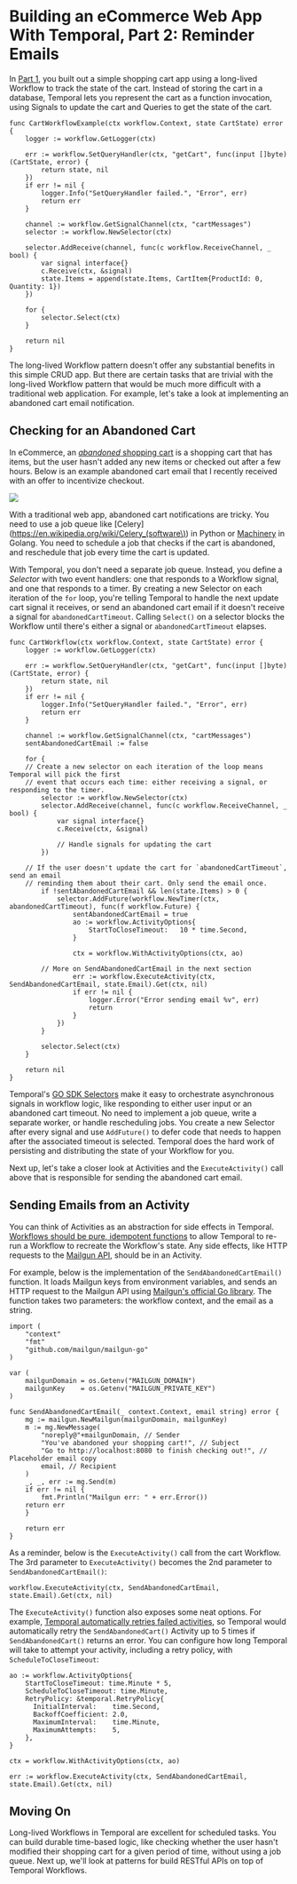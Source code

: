 # Building an eCommerce Web App With Temporal, Part 2: Reminder Emails

In [Part 1](https://gist.github.com/vkarpov15/d0b4d3b1eb8ced160bd68172323eb379#file-part_1-md), you built out a simple shopping cart app using a long-lived Workflow to track the state of the cart.
Instead of storing the cart in a database, Temporal lets you represent the cart as a function invocation, using Signals to update the cart and Queries to get the state of the cart.

```golang
func CartWorkflowExample(ctx workflow.Context, state CartState) error {
	logger := workflow.GetLogger(ctx)

	err := workflow.SetQueryHandler(ctx, "getCart", func(input []byte) (CartState, error) {
		return state, nil
	})
	if err != nil {
		logger.Info("SetQueryHandler failed.", "Error", err)
		return err
	}

	channel := workflow.GetSignalChannel(ctx, "cartMessages")
	selector := workflow.NewSelector(ctx)

	selector.AddReceive(channel, func(c workflow.ReceiveChannel, _ bool) {
		var signal interface{}
		c.Receive(ctx, &signal)
		state.Items = append(state.Items, CartItem{ProductId: 0, Quantity: 1})
	})

	for {
		selector.Select(ctx)
	}

	return nil
}
```

The long-lived Workflow pattern doesn't offer any substantial benefits in this simple CRUD app.
But there are certain tasks that are trivial with the long-lived Workflow pattern that would be much more difficult with a traditional web application.
For example, let's take a look at implementing an abandoned cart email notification.

Checking for an Abandoned Cart
------------------------------

In eCommerce, an [_abandoned_ shopping cart](https://www.optimizely.com/optimization-glossary/shopping-cart-abandonment/#:~:text=Shopping%20cart%20abandonment%20is%20when,process%20before%20completing%20the%20purchase.&text=This%20rate%20will%20identify%20what,don't%20complete%20the%20purchase.) is a shopping cart that has items, but the user hasn't added
any new items or checked out after a few hours.
Below is an example abandoned cart email that I recently received with an offer to incentivize checkout.

<img src="https://codebarbarian-images.s3.amazonaws.com/shopping-cart.jpg">

With a traditional web app, abandoned cart notifications are tricky.
You need to use a job queue like [Celery](https://en.wikipedia.org/wiki/Celery_(software\)) in Python or [Machinery](https://github.com/RichardKnop/machinery) in Golang.
You need to schedule a job that checks if the cart is abandoned, and reschedule that job every time the cart is updated.

With Temporal, you don't need a separate job queue. Instead, you define a _Selector_ with two event handlers: one that responds to a Workflow signal, and one that responds to a timer.
By creating a new Selector on each iteration of the `for` loop, you're telling Temporal to handle the next update cart signal it receives, or send an abandoned cart email if it doesn't receive a signal for `abandonedCartTimeout`.
Calling `Select()` on a selector blocks the Workflow until there's either a signal or `abandonedCartTimeout` elapses.

```golang
func CartWorkflow(ctx workflow.Context, state CartState) error {
	logger := workflow.GetLogger(ctx)

	err := workflow.SetQueryHandler(ctx, "getCart", func(input []byte) (CartState, error) {
		return state, nil
	})
	if err != nil {
		logger.Info("SetQueryHandler failed.", "Error", err)
		return err
	}

	channel := workflow.GetSignalChannel(ctx, "cartMessages")
	sentAbandonedCartEmail := false

	for {
    // Create a new selector on each iteration of the loop means Temporal will pick the first
    // event that occurs each time: either receiving a signal, or responding to the timer.
		selector := workflow.NewSelector(ctx)
		selector.AddReceive(channel, func(c workflow.ReceiveChannel, _ bool) {
			var signal interface{}
			c.Receive(ctx, &signal)

			// Handle signals for updating the cart
		})

    // If the user doesn't update the cart for `abandonedCartTimeout`, send an email
    // reminding them about their cart. Only send the email once.
		if !sentAbandonedCartEmail && len(state.Items) > 0 {
			selector.AddFuture(workflow.NewTimer(ctx, abandonedCartTimeout), func(f workflow.Future) {
				sentAbandonedCartEmail = true
				ao := workflow.ActivityOptions{
					StartToCloseTimeout:   10 * time.Second,
				}

				ctx = workflow.WithActivityOptions(ctx, ao)

        // More on SendAbandonedCartEmail in the next section
				err := workflow.ExecuteActivity(ctx, SendAbandonedCartEmail, state.Email).Get(ctx, nil)
				if err != nil {
					logger.Error("Error sending email %v", err)
					return
				}
			})
		}

		selector.Select(ctx)
	}

	return nil
}
```

Temporal's [GO SDK Selectors](https://docs.temporal.io/docs/go/selectors/) make it easy to orchestrate asynchronous signals in workflow logic, like responding to either user input or an abandoned cart timeout.
No need to implement a job queue, write a separate worker, or handle rescheduling jobs.
You create a new Selector after every signal and use `AddFuture()` to defer code that needs to happen after the associated timeout is selected.
Temporal does the hard work of persisting and distributing the state of your Workflow for you.

Next up, let's take a closer look at Activities and the `ExecuteActivity()` call above that is responsible for sending the abandoned cart email.

Sending Emails from an Activity
-------------------------------

You can think of Activities as an abstraction for side effects in Temporal.
[Workflows should be pure, idempotent functions](https://docs.temporal.io/docs/go-create-workflows/#implementation) to allow Temporal to re-run a Workflow to recreate the Workflow's state.
Any side effects, like HTTP requests to the [Mailgun API](https://thecodebarbarian.com/sending-emails-using-the-mailgun-api.html), should be in an Activity.

For example, below is the implementation of the `SendAbandonedCartEmail()` function.
It loads Mailgun keys from environment variables, and sends an HTTP request to the Mailgun API using [Mailgun's official Go library](https://github.com/mailgun/mailgun-go).
The function takes two parameters: the workflow context, and the email as a string.

```golang
import (
	"context"
	"fmt"
	"github.com/mailgun/mailgun-go"
)

var (
	mailgunDomain = os.Getenv("MAILGUN_DOMAIN")
	mailgunKey    = os.Getenv("MAILGUN_PRIVATE_KEY")
)

func SendAbandonedCartEmail(_ context.Context, email string) error {
	mg := mailgun.NewMailgun(mailgunDomain, mailgunKey)
	m := mg.NewMessage(
		"noreply@"+mailgunDomain, // Sender
		"You've abandoned your shopping cart!", // Subject
		"Go to http://localhost:8080 to finish checking out!", // Placeholder email copy
		email, // Recipient
	)
	_, _, err := mg.Send(m)
	if err != nil {
		fmt.Println("Mailgun err: " + err.Error())
    return err
	}

	return err
}
```

As a reminder, below is the `ExecuteActivity()` call from the cart Workflow.
The 3rd parameter to `ExecuteActivity()` becomes the 2nd parameter to `SendAbandonedCartEmail()`:

```golang
workflow.ExecuteActivity(ctx, SendAbandonedCartEmail, state.Email).Get(ctx, nil)
```

The `ExecuteActivity()` function also exposes some neat options.
For example, [Temporal automatically retries failed activities](https://docs.temporal.io/docs/go-retries/), so Temporal would automatically retry the `SendAbandonedCart()` Activity up to 5 times if `SendAbandonedCart()` returns an error.
You can configure how long Temporal will take to attempt your activity, including a retry policy, with `ScheduleToCloseTimeout`:

```golang
ao := workflow.ActivityOptions{
	StartToCloseTimeout: time.Minute * 5,
	ScheduleToCloseTimeout: time.Minute,
	RetryPolicy: &temporal.RetryPolicy{
	  InitialInterval:    time.Second,
	  BackoffCoefficient: 2.0,
	  MaximumInterval:    time.Minute,
	  MaximumAttempts:    5,
	},
}

ctx = workflow.WithActivityOptions(ctx, ao)

err := workflow.ExecuteActivity(ctx, SendAbandonedCartEmail, state.Email).Get(ctx, nil)
```

Moving On
---------

Long-lived Workflows in Temporal are excellent for scheduled tasks.
You can build durable time-based logic, like checking whether the user hasn't modified their shopping cart for a given period of time, without using a job queue.
Next up, we'll look at patterns for build RESTful APIs on top of Temporal Workflows.
